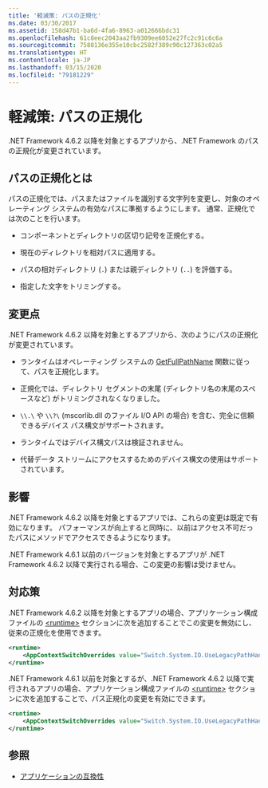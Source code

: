 ```yaml
---
title: '軽減策: パスの正規化'
ms.date: 03/30/2017
ms.assetid: 158d47b1-ba6d-4fa6-8963-a012666bdc31
ms.openlocfilehash: 61c8eec2043aa2fb9309ee6052e27fc2c91c6c6a
ms.sourcegitcommit: 7588136e355e10cbc2582f389c90c127363c02a5
ms.translationtype: HT
ms.contentlocale: ja-JP
ms.lasthandoff: 03/15/2020
ms.locfileid: "79181229"
---
```

# <a name="mitigation-path-normalization"></a>軽減策: パスの正規化
.NET Framework 4.6.2 以降を対象とするアプリから、.NET Framework のパスの正規化が変更されています。  
  
## <a name="what-is-path-normalization"></a>パスの正規化とは  
 パスの正規化では、パスまたはファイルを識別する文字列を変更し、対象のオペレーティング システムの有効なパスに準拠するようにします。 通常、正規化では次のことを行います。  
  
- コンポーネントとディレクトリの区切り記号を正規化する。  
  
- 現在のディレクトリを相対パスに適用する。  
  
- パスの相対ディレクトリ (`.`) または親ディレクトリ (`..`) を評価する。  
  
- 指定した文字をトリミングする。  
  
## <a name="the-changes"></a>変更点  
 .NET Framework 4.6.2 以降を対象とするアプリから、次のようにパスの正規化が変更されています。  
  
- ランタイムはオペレーティング システムの [GetFullPathName](/windows/desktop/api/fileapi/nf-fileapi-getfullpathnamea) 関数に従って、パスを正規化します。  
  
- 正規化では、ディレクトリ セグメントの末尾 (ディレクトリ名の末尾のスペースなど) がトリミングされなくなりました。  
  
- `\\.\` や `\\?\` (mscorlib.dll のファイル I/O API の場合) を含む、完全に信頼できるデバイス パス構文がサポートされます。  
  
- ランタイムではデバイス構文パスは検証されません。  
  
- 代替データ ストリームにアクセスするためのデバイス構文の使用はサポートされています。  
  
## <a name="impact"></a>影響  

.NET Framework 4.6.2 以降を対象とするアプリでは、これらの変更は既定で有効になります。 パフォーマンスが向上すると同時に、以前はアクセス不可だったパスにメソッドでアクセスできるようになります。  
  
.NET Framework 4.6.1 以前のバージョンを対象とするアプリが .NET Framework 4.6.2 以降で実行される場合、この変更の影響は受けません。  
  
## <a name="mitigation"></a>対応策  
 .NET Framework 4.6.2 以降を対象とするアプリの場合、アプリケーション構成ファイルの [\<runtime>](../configure-apps/file-schema/runtime/runtime-element.md) セクションに次を追加することでこの変更を無効にし、従来の正規化を使用できます。  
  
```xml  
<runtime>  
    <AppContextSwitchOverrides value="Switch.System.IO.UseLegacyPathHandling=true" />
</runtime>  
```  
  
.NET Framework 4.6.1 以前を対象とするが、.NET Framework 4.6.2 以降で実行されるアプリの場合、アプリケーション構成ファイルの [\<runtime>](../configure-apps/file-schema/runtime/runtime-element.md) セクションに次を追加することで、パス正規化の変更を有効にできます。  
  
```xml  
<runtime>  
    <AppContextSwitchOverrides value="Switch.System.IO.UseLegacyPathHandling=false" />
</runtime>  
```  
  
## <a name="see-also"></a>参照

- [アプリケーションの互換性](application-compatibility.md)
